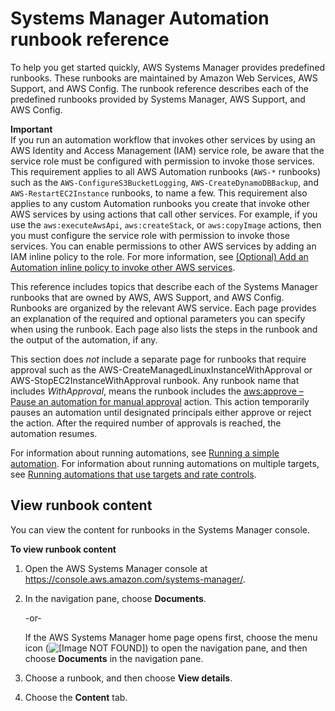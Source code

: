 # Systems Manager Automation runbook reference<a name="automation-documents-reference"></a>

To help you get started quickly, AWS Systems Manager provides predefined runbooks\. These runbooks are maintained by Amazon Web Services, AWS Support, and AWS Config\. The runbook reference describes each of the predefined runbooks provided by Systems Manager, AWS Support, and AWS Config\.

**Important**  
If you run an automation workflow that invokes other services by using an AWS Identity and Access Management \(IAM\) service role, be aware that the service role must be configured with permission to invoke those services\. This requirement applies to all AWS Automation runbooks \(`AWS-*` runbooks\) such as the `AWS-ConfigureS3BucketLogging`, `AWS-CreateDynamoDBBackup`, and `AWS-RestartEC2Instance` runbooks, to name a few\. This requirement also applies to any custom Automation runbooks you create that invoke other AWS services by using actions that call other services\. For example, if you use the `aws:executeAwsApi`, `aws:createStack`, or `aws:copyImage` actions, then you must configure the service role with permission to invoke those services\. You can enable permissions to other AWS services by adding an IAM inline policy to the role\. For more information, see [\(Optional\) Add an Automation inline policy to invoke other AWS services](automation-permissions.md#automation-role-add-inline-policy)\.

This reference includes topics that describe each of the Systems Manager runbooks that are owned by AWS, AWS Support, and AWS Config\. Runbooks are organized by the relevant AWS service\. Each page provides an explanation of the required and optional parameters you can specify when using the runbook\. Each page also lists the steps in the runbook and the output of the automation, if any\. 

This section does *not* include a separate page for runbooks that require approval such as the AWS\-CreateManagedLinuxInstanceWithApproval or AWS\-StopEC2InstanceWithApproval runbook\. Any runbook name that includes *WithApproval*, means the runbook includes the [aws:approve – Pause an automation for manual approval](automation-action-approve.md) action\. This action temporarily pauses an automation until designated principals either approve or reject the action\. After the required number of approvals is reached, the automation resumes\. 

For information about running automations, see [Running a simple automation](automation-working-executing.md)\. For information about running automations on multiple targets, see [Running automations that use targets and rate controls](automation-working-targets-and-rate-controls.md)\.

## View runbook content<a name="view-automation-json"></a>

You can view the content for runbooks in the Systems Manager console\.

**To view runbook content**

1. Open the AWS Systems Manager console at [https://console\.aws\.amazon\.com/systems\-manager/](https://console.aws.amazon.com/systems-manager/)\.

1. In the navigation pane, choose **Documents**\.

   \-or\-

   If the AWS Systems Manager home page opens first, choose the menu icon \(![\[Image NOT FOUND\]](http://docs.aws.amazon.com/systems-manager/latest/userguide/images/menu-icon-small.png)\) to open the navigation pane, and then choose **Documents** in the navigation pane\.

1. Choose a runbook, and then choose **View details**\.

1. Choose the **Content** tab\.
